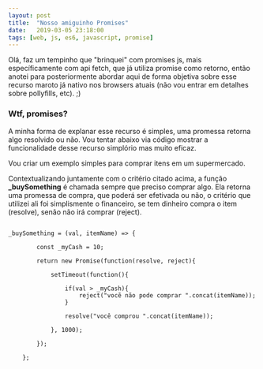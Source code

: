 ```yaml
---
layout: post
title:  "Nosso amiguinho Promises"
date:   2019-03-05 23:18:00
tags: [web, js, es6, javascript, promise]
---
```


Olá, faz um tempinho que "brinquei" com promises js, mais específicamente com api fetch, que já utiliza promise como retorno, então anotei para posteriormente abordar aqui de forma objetiva sobre esse recurso maroto já nativo nos browsers atuais (não vou entrar em detalhes sobre pollyfills, etc). ;)

### Wtf, promises?

A minha forma de explanar esse recurso é simples, uma promessa retorna algo resolvido ou não. Vou tentar abaixo via código mostrar a funcionalidade desse recurso simplório mas muito eficaz.

Vou criar um exemplo simples para comprar itens em um supermercado.

Contextualizando juntamente com o critério citado acima, a função **_buySomething** é chamada sempre que preciso comprar algo. Ela retorna uma promessa de compra, que poderá ser efetivada ou não, o critério que utilizei ali foi simplismente o financeiro, se tem dinheiro compra o item (resolve), senão não irá comprar (reject).


```

_buySomething = (val, itemName) => {

        const _myCash = 10;

        return new Promise(function(resolve, reject){

            setTimeout(function(){

                if(val > _myCash){                
                    reject("vocẽ não pode comprar ".concat(itemName));
                }
    
                resolve("você comprou ".concat(itemName));

            }, 1000);

        });

    };

```

